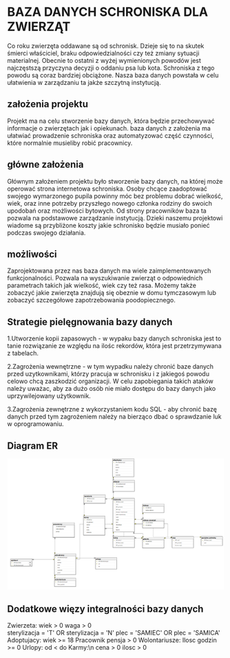 # BAZA DANYCH SCHRONISKA DLA ZWIERZĄT
Co roku zwierzęta oddawane są od schronisk. Dzieje się to na skutek śmierci właściciel, braku odpowiedzialności czy też zmiany sytuacji materialnej. Obecnie to ostatni z wyżej wymienionych powodów jest najczęstszą przyczyna decyzji o oddaniu psa lub kota. Schroniska z tego powodu są coraz bardziej obciążone. Nasza baza danych powstała w celu ułatwienia w zarządzaniu ta jakże szczytną instytucją. 
## założenia projektu
Projekt ma na celu stworzenie bazy danych, która będzie przechowywać informacje o zwierzętach jak i opiekunach. baza danych z założenia ma ułatwiać prowadzenie schroniska oraz automatyzować część czynności, które normalnie musieliby robić pracownicy.  
## główne założenia 
Głównym założeniem projektu było stworzenie bazy danych, na której może operować strona internetowa schroniska. Osoby chcące zaadoptować swojego wymarzonego pupila powinny móc bez problemu dobrać wielkość, wiek, oraz inne potrzeby przyszłego nowego członka rodziny do swoich upodobań oraz możliwości bytowych. Od strony pracowników baza ta pozwala na podstawowe zarządzanie instytucją. Dzieki naszemu projektowi wiadome są przybliżone koszty jakie schronisko będzie musiało ponieć podczas swojego działania. 
## możliwości 
Zaprojektowana przez nas baza danych ma wiele zaimplementowanych funkcjonalności. Pozwala na wyszukiwanie zwierząt o odpowiednich parametrach takich jak wielkość, wiek czy też rasa. Możemy także zobaczyć jakie zwierzęta znajdują się obeznie w domu tymczasowym lub zobaczyć szczegółowe zapotrzebowania poodopiecznego. 
## Strategie pielęgnowania bazy danych
1.Utworzenie kopii zapasowych - w wypaku bazy danych schroniska jest to tanie rozwiązanie ze względu na ilośc rekordów, która jest przetrzymywana z tabelach.

2.Zagrożenia wewnętrzne - w tym wypadku należy chronić baze danych przed uzytkownikami, którzy pracuja w schronisku i z jakiegoś powodu celowo chcą zaszkodzić organizacji. W celu zapobiegania takich ataków należy uważac, aby za dużo osób nie miało dostępu do bazy danych jako uprzywilejowany użytkownik. 

3.Zagrożenia zewnętrzne z wykorzystaniem kodu SQL - aby chronić bazę danych przed tym zagrożeniem należy na bierząco dbać o  sprawdzanie luk w oprogramowaniu.
## Diagram ER
![DIAGRAM ER](https://github.com/Frang84/projekt_bd/blob/583973b373becbd73deb333a53b7afcfceb7e023/obrazy/obraz_2023-01-31_202725425.png)
## Dodatkowe więzy integralności bazy danych 
 Zwierzeta: 
  wiek > 0
  waga > 0 <br />
  sterylizacja = 'T' OR sterylizacja = 'N'
  plec = 'SAMIEC' OR plec = 'SAMICA'
Adoptujacy:
  wiek >= 18
Pracownik 
  pensja > 0
Wolontariusze:
  Ilosc godzin >= 0
 Urlopy: 
   od < do 
 Karmy:\n 
   cena > 0 
   ilosc > 0
  
